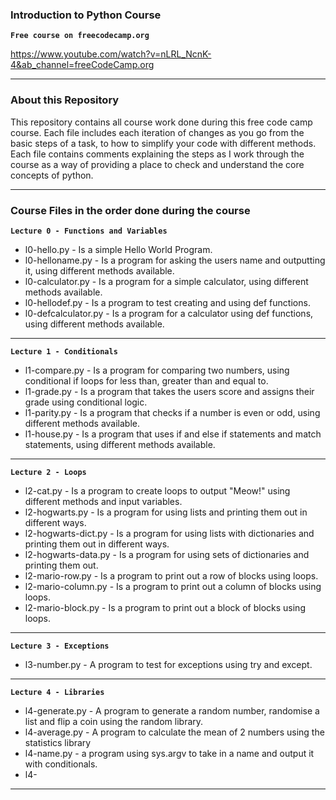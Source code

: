 ### Introduction to Python Course

**`Free course on freecodecamp.org`**

https://www.youtube.com/watch?v=nLRL_NcnK-4&ab_channel=freeCodeCamp.org

---
### About this Repository
This repository contains all course work done during this free code camp course. Each file includes each iteration of changes as you go from the basic steps of a task, to how to simplify your code with different methods. Each file contains comments explaining the steps as I work through the course as a way of providing a place to check and understand the core concepts of python.

---
### Course Files in the order done during the course
**`Lecture 0 - Functions and Variables`**
- l0-hello.py - Is a simple Hello World Program.
- l0-helloname.py - Is a program for asking the users name and outputting it, using different methods available.
- l0-calculator.py - Is a program for a simple calculator, using different methods available.
- l0-hellodef.py - Is a program to test creating and using def functions.
- l0-defcalculator.py - Is a program for a calculator using def functions, using different methods available.
---
**`Lecture 1 - Conditionals`**
- l1-compare.py - Is a program for comparing two numbers, using conditional if loops for less than, greater than and equal to.
- l1-grade.py - Is a program that takes the users score and assigns their grade using conditional logic.
- l1-parity.py - Is a program that checks if a number is even or odd, using different methods available.
- l1-house.py - Is a program that uses if and else if statements and match statements, using different methods available.
---
**`Lecture 2 - Loops`**
- l2-cat.py - Is a program to create loops to output "Meow!" using different methods and input variables.
- l2-hogwarts.py - Is a program for using lists and printing them out in different ways.
- l2-hogwarts-dict.py - Is a program for using lists with dictionaries and printing them out in different ways.
- l2-hogwarts-data.py - Is a program for using sets of dictionaries and printing them out.
- l2-mario-row.py - Is a program to print out a row of blocks using loops.
- l2-mario-column.py - Is a program to print out a column of blocks using loops.
- l2-mario-block.py - Is a program to print out a block of blocks using loops.
---
**`Lecture 3 - Exceptions`**
- l3-number.py - A program to test for exceptions using try and except.
---
**`Lecture 4 - Libraries`**
- l4-generate.py - A program to generate a random number, randomise a list and flip a coin using the random library.
- l4-average.py - A program to calculate the mean of 2 numbers using the statistics library
- l4-name.py - a program using sys.argv to take in a name and output it with conditionals.
- l4-
---
